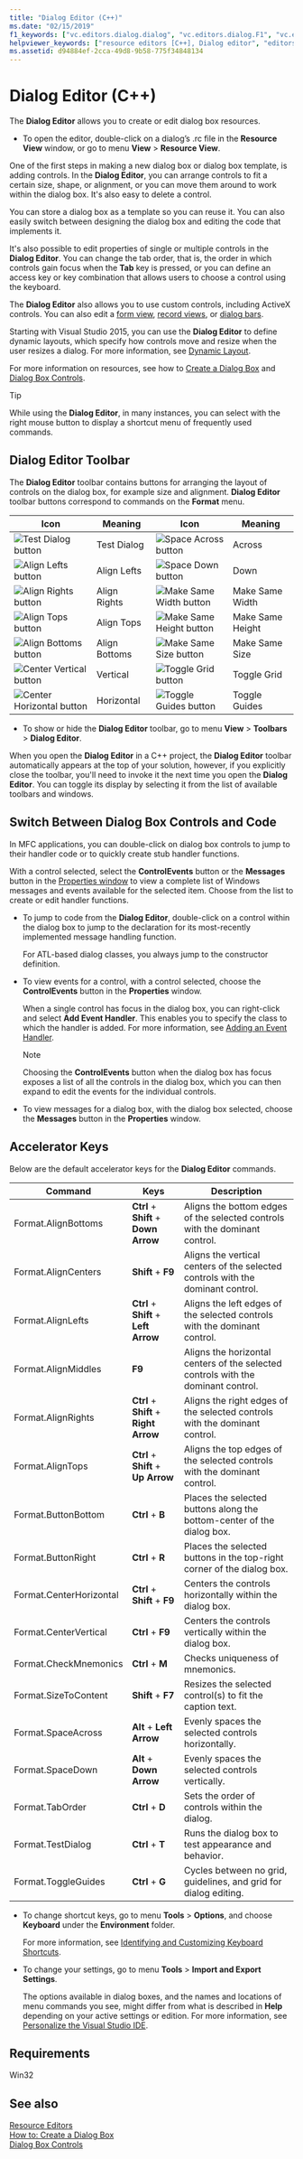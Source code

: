 ```yaml
---
title: "Dialog Editor (C++)"
ms.date: "02/15/2019"
f1_keywords: ["vc.editors.dialog.dialog", "vc.editors.dialog.F1", "vc.editors.dialog"]
helpviewer_keywords: ["resource editors [C++], Dialog editor", "editors, dialog boxes", "Dialog editor", "dialog boxes [C++], editing", "controls [C++], showing or hiding Dialog editor toolbar", "toolbars [C++], showing", "toolbars [C++], hiding", "Dialog Editor [C++], showing or hiding toolbar", "events [C++], viewing for controls", "Windows messages [C++], controls", "messages [C++], viewing for dialog boxes", "Dialog Editor [C++], accessing code", "code [C++], switching from Dialog Editor", "controls [C++], jumping to code", "Dialog Editor [C++], switching between controls and code", "Dialog Editor [C++], shortcut keys"]
ms.assetid: d94884ef-2cca-49d8-9b58-775f34848134
---
```

# Dialog Editor (C++)

The **Dialog Editor** allows you to create or edit dialog box resources.

- To open the editor, double-click on a dialog’s .rc file in the **Resource View** window, or go to menu **View** > **Resource View**.

One of the first steps in making a new dialog box or dialog box template, is adding controls. In the **Dialog Editor**, you can arrange controls to fit a certain size, shape, or alignment, or you can move them around to work within the dialog box. It's also easy to delete a control.

You can store a dialog box as a template so you can reuse it. You can also easily switch between designing the dialog box and editing the code that implements it.

It's also possible to edit properties of single or multiple controls in the **Dialog Editor**. You can change the tab order, that is, the order in which controls gain focus when the **Tab** key is pressed, or you can define an access key or key combination that allows users to choose a control using the keyboard.

The **Dialog Editor** also allows you to use custom controls, including ActiveX controls. You can also edit a [form view](../mfc/reference/cformview-class.md), [record views](../data/record-views-mfc-data-access.md), or [dialog bars](../mfc/dialog-bars.md).

Starting with Visual Studio 2015, you can use the **Dialog Editor** to define dynamic layouts, which specify how controls move and resize when the user resizes a dialog. For more information, see [Dynamic Layout](../mfc/dynamic-layout.md).

For more information on resources, see how to [Create a Dialog Box](../windows/creating-a-new-dialog-box.md) and [Dialog Box Controls](../windows/controls-in-dialog-boxes.md).

> [!TIP]
> While using the **Dialog Editor**, in many instances, you can select with the right mouse button to display a shortcut menu of frequently used commands.

## Dialog Editor Toolbar

The **Dialog Editor** toolbar contains buttons for arranging the layout of controls on the dialog box, for example size and alignment. **Dialog Editor** toolbar buttons correspond to commands on the **Format** menu.

|Icon|Meaning|Icon|Meaning|
|----------|-------------|----------|-------------|
|![Test Dialog button](../mfc/media/vcdialogeditortestdialog.png "vcDialogEditorTestDialog")|Test Dialog|![Space Across button](../mfc/media/vcdialogeditoracross.png "vcDialogEditorAcross")|Across|
|![Align Lefts button](../mfc/media/vcdialogeditoralignlefts.png "vcDialogEditorAlignLefts")|Align Lefts|![Space Down button](../mfc/media/vcdialogeditordown.png "vcDialogEditorDown")|Down|
|![Align Rights button](../mfc/media/vcdialogeditoralignrights.png "vcDialogEditorAlignRights")|Align Rights|![Make Same Width button](../mfc/media/vcdialogeditorsamewidth.png "vcDialogEditorSameWidth")|Make Same Width|
|![Align Tops button](../mfc/media/vcdialogeditoraligntops.png "vcDialogEditorAlignTops")|Align Tops|![Make Same Height button](../mfc/media/vcdialogeditormakesameheight.png "vcDialogEditorMakeSameHeight")|Make Same Height|
|![Align Bottoms button](../mfc/media/vcdialogeditoralignbottoms.png "vcDialogEditorAlignBottoms")|Align Bottoms|![Make Same Size button](../mfc/media/vcdialogeditorsamesize.png "vcDialogEditorSameSize")|Make Same Size|
|![Center Vertical button](../mfc/media/vcdialogeditorvertical.png "vcDialogEditorVertical")|Vertical|![Toggle Grid button](../mfc/media/vcdialogeditortogglegrid.png "vcDialogEditorToggleGrid")|Toggle Grid|
|![Center Horizontal button](../mfc/media/vcdialogeditorhorizontal.png "vcDialogEditorHorizontal")|Horizontal|![Toggle Guides button](../mfc/media/vcdialogeditortoggleguides.png "vcDialogEditorToggleGuides")|Toggle Guides|

- To show or hide the **Dialog Editor** toolbar, go to menu **View** > **Toolbars** > **Dialog Editor**.

When you open the **Dialog Editor** in a C++ project, the **Dialog Editor** toolbar automatically appears at the top of your solution, however, if you explicitly close the toolbar, you'll need to invoke it the next time you open the **Dialog Editor**. You can toggle its display by selecting it from the list of available toolbars and windows.

## Switch Between Dialog Box Controls and Code

In MFC applications, you can double-click on dialog box controls to jump to their handler code or to quickly create stub handler functions.

With a control selected, select the **ControlEvents** button or the **Messages** button in the [Properties window](/visualstudio/ide/reference/properties-window) to view a complete list of Windows messages and events available for the selected item. Choose from the list to create or edit handler functions.

- To jump to code from the **Dialog Editor**, double-click on a control within the dialog box to jump to the declaration for its most-recently implemented message handling function.

   For ATL-based dialog classes, you always jump to the constructor definition.

- To view events for a control, with a control selected, choose the **ControlEvents** button in the **Properties** window.

   When a single control has focus in the dialog box, you can right-click and select **Add Event Handler**. This enables you to specify the class to which the handler is added. For more information, see [Adding an Event Handler](../ide/adding-an-event-handler-visual-cpp.md).

   > [!NOTE]
   > Choosing the **ControlEvents** button when the dialog box has focus exposes a list of all the controls in the dialog box, which you can then expand to edit the events for the individual controls.

- To view messages for a dialog box, with the dialog box selected, choose the **Messages** button in the **Properties** window.

## Accelerator Keys

Below are the default accelerator keys for the **Dialog Editor** commands.  

|Command|Keys|Description|
|-------------|----------|-----------------|
|Format.AlignBottoms|**Ctrl** + **Shift** + **Down Arrow**|Aligns the bottom edges of the selected controls with the dominant control.|
|Format.AlignCenters|**Shift** + **F9**|Aligns the vertical centers of the selected controls with the dominant control.|
|Format.AlignLefts|**Ctrl** + **Shift** + **Left Arrow**|Aligns the left edges of the selected controls with the dominant control.|
|Format.AlignMiddles|**F9**|Aligns the horizontal centers of the selected controls with the dominant control.|
|Format.AlignRights|**Ctrl** + **Shift** + **Right Arrow**|Aligns the right edges of the selected controls with the dominant control.|
|Format.AlignTops|**Ctrl** + **Shift** + **Up Arrow**|Aligns the top edges of the selected controls with the dominant control.|
|Format.ButtonBottom|**Ctrl** + **B**|Places the selected buttons along the bottom-center of the dialog box.|
|Format.ButtonRight|**Ctrl** + **R**|Places the selected buttons in the top-right corner of the dialog box.|
|Format.CenterHorizontal|**Ctrl** + **Shift** + **F9**|Centers the controls horizontally within the dialog box.|
|Format.CenterVertical|**Ctrl** + **F9**|Centers the controls vertically within the dialog box.|
|Format.CheckMnemonics|**Ctrl** + **M**|Checks uniqueness of mnemonics.|
|Format.SizeToContent|**Shift** + **F7**|Resizes the selected control(s) to fit the caption text.|
|Format.SpaceAcross|**Alt** + **Left Arrow**|Evenly spaces the selected controls horizontally.|
|Format.SpaceDown|**Alt** + **Down Arrow**|Evenly spaces the selected controls vertically.|
|Format.TabOrder|**Ctrl** + **D**|Sets the order of controls within the dialog.|
|Format.TestDialog|**Ctrl** + **T**|Runs the dialog box to test appearance and behavior.|
|Format.ToggleGuides|**Ctrl** + **G**|Cycles between no grid, guidelines, and grid for dialog editing.|

- To change shortcut keys, go to menu **Tools** > **Options**, and choose **Keyboard** under the **Environment** folder.

   For more information, see [Identifying and Customizing Keyboard Shortcuts](/visualstudio/ide/identifying-and-customizing-keyboard-shortcuts-in-visual-studio).

- To change your settings, go to menu **Tools** > **Import and Export Settings**.

   The options available in dialog boxes, and the names and locations of menu commands you see, might differ from what is described in **Help** depending on your active settings or edition.  For more information, see [Personalize the Visual Studio IDE](/visualstudio/ide/personalizing-the-visual-studio-ide).

## Requirements

Win32

## See also

[Resource Editors](../windows/resource-editors.md)<br/>
[How to: Create a Dialog Box](../windows/creating-a-new-dialog-box.md)<br/>
[Dialog Box Controls](../windows/controls-in-dialog-boxes.md)<br/>
<!--
[Controls](../mfc/controls-mfc.md)<br/>
[Control Classes](../mfc/control-classes.md)<br/>
[Dialog Box Classes](../mfc/dialog-box-classes.md)<br/>
[Dialog Box Controls and Variable Types](../ide/dialog-box-controls-and-variable-types.md)-->
